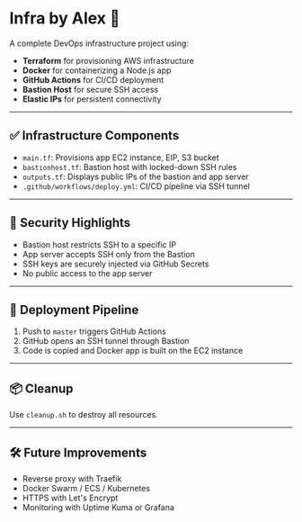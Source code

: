 # Infra by Alex 🚀

A complete DevOps infrastructure project using:
- **Terraform** for provisioning AWS infrastructure
- **Docker** for containerizing a Node.js app
- **GitHub Actions** for CI/CD deployment
- **Bastion Host** for secure SSH access
- **Elastic IPs** for persistent connectivity

---

## ✅ Infrastructure Components

- `main.tf`: Provisions app EC2 instance, EIP, S3 bucket
- `bastionhost.tf`: Bastion host with locked-down SSH rules
- `outputs.tf`: Displays public IPs of the bastion and app server
- `.github/workflows/deploy.yml`: CI/CD pipeline via SSH tunnel

---

## 🔐 Security Highlights

- Bastion host restricts SSH to a specific IP
- App server accepts SSH only from the Bastion
- SSH keys are securely injected via GitHub Secrets
- No public access to the app server

---

## 🚀 Deployment Pipeline

1. Push to `master` triggers GitHub Actions
2. GitHub opens an SSH tunnel through Bastion
3. Code is copied and Docker app is built on the EC2 instance

---

## 📦 Cleanup

Use `cleanup.sh` to destroy all resources.

---

## 🛠 Future Improvements

- Reverse proxy with Traefik
- Docker Swarm / ECS / Kubernetes
- HTTPS with Let's Encrypt
- Monitoring with Uptime Kuma or Grafana


